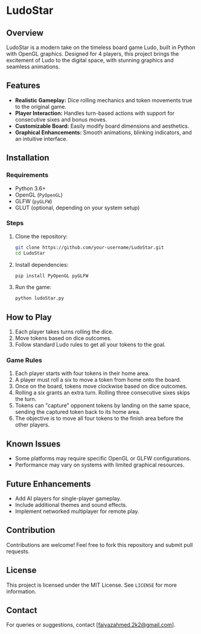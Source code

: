 
# LudoStar

## Overview
LudoStar is a modern take on the timeless board game Ludo, built in Python with OpenGL graphics. Designed for 4 players, this project brings the excitement of Ludo to the digital space, with stunning graphics and seamless animations.

## Features
- **Realistic Gameplay:** Dice rolling mechanics and token movements true to the original game.
- **Player Interaction:** Handles turn-based actions with support for consecutive sixes and bonus moves.
- **Customizable Board:** Easily modify board dimensions and aesthetics.
- **Graphical Enhancements:** Smooth animations, blinking indicators, and an intuitive interface.

## Installation

### Requirements
- Python 3.6+
- OpenGL (`PyOpenGL`)
- GLFW (`pyGLFW`)
- GLUT (optional, depending on your system setup)

### Steps
1. Clone the repository:
   ```bash
   git clone https://github.com/your-username/LudoStar.git
   cd LudoStar
   ```
2. Install dependencies:
   ```bash
   pip install PyOpenGL pyGLFW
   ```
3. Run the game:
   ```bash
   python ludoStar.py
   ```

## How to Play
1. Each player takes turns rolling the dice.
2. Move tokens based on dice outcomes.
3. Follow standard Ludo rules to get all your tokens to the goal.

### Game Rules
1. Each player starts with four tokens in their home area.
2. A player must roll a six to move a token from home onto the board.
3. Once on the board, tokens move clockwise based on dice outcomes.
4. Rolling a six grants an extra turn. Rolling three consecutive sixes skips the turn.
5. Tokens can "capture" opponent tokens by landing on the same space, sending the captured token back to its home area.
6. The objective is to move all four tokens to the finish area before the other players.

## Known Issues
- Some platforms may require specific OpenGL or GLFW configurations.
- Performance may vary on systems with limited graphical resources.

## Future Enhancements
- Add AI players for single-player gameplay.
- Include additional themes and sound effects.
- Implement networked multiplayer for remote play.

## Contribution
Contributions are welcome! Feel free to fork this repository and submit pull requests.

## License
This project is licensed under the MIT License. See `LICENSE` for more information.

## Contact
For queries or suggestions, contact [faiyazahmed.2k2@gmail.com].
